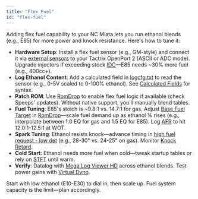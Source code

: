 ```yaml
---
title: "Flex Fuel"
id: "flex-fuel"
---
```


Adding flex fuel capability to your NC Miata lets you run ethanol blends (e.g., E85) for more power and knock resistance. Here's how to tune it:

* **Hardware Setup**: Install a flex fuel sensor (e.g., GM-style) and connect it via [external sensors](/data-logging/external-sensors) to your Tactrix OpenPort 2 (ASCII or ADC mode). Upgrade injectors if exceeding stock [IDC](/glossary#idc)—E85 needs ~30% more fuel (e.g., 400cc+).
* **Log Ethanol Content**: Add a calculated field in [logcfg.txt](/data-logging/logcfg-txt) to read the sensor (e.g., 0-5V scaled to 0-100% ethanol). See [Calculated Fields](/data-logging/calculated-fields) for syntax.
* **Patch ROM**: Use [RomDrop](/tools-of-the-trade/romdrop) to enable flex fuel logic if available (check Speeps' updates). Without native support, you'll manually blend tables.
* **Fuel Tuning**: E85's stoich is ~9.8:1 vs. 14.7:1 for gas. Adjust [Base Fuel Target](/nc-ecu-knowledge-base/base-fuel-target) in [RomDrop](/tools-of-the-trade/romdrop)—scale fuel demand up as ethanol % rises (e.g., interpolate between 1.0 EQ for gas and 1.5 EQ for E85). Log [AFR](/data-logging/calculated-fields#afr) to hit 12.0:1-12.5:1 at WOT.
* **Spark Tuning**: Ethanol resists knock—advance timing in [high fuel request - low det](/25l-l5-ve-knowledge-base/25l-ecu#spark-base---high-fuel-request---low-det) (e.g., 28-30° vs. 24-25° on gas). Monitor [Knock Retard](/25l-l5-ve-knowledge-base/25l-ecu#spark-correction---knock-retard).
* **Cold Start**: Ethanol needs more fuel when cold—tweak startup tables or rely on [STFT](/glossary#stft) until warm.
* **Verify**: Datalog with [Mega Log Viewer HD](/tools-of-the-trade/mega-log-viewer-hd) across ethanol blends. Test power gains with [Virtual Dyno](/tools-of-the-trade/virtual-dyno).

Start with low ethanol (E10-E30) to dial in, then scale up. Fuel system capacity is the limit—plan accordingly.
